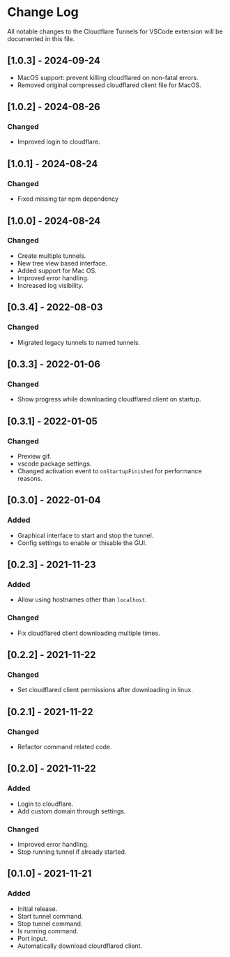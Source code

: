 # Change Log

All notable changes to the Cloudflare Tunnels for VSCode extension will be documented in this file.

## [1.0.3] - 2024-09-24

- MacOS support: prevent killing cloudflared on non-fatal errors.
- Removed original compressed cloudflared client file for MacOS.

## [1.0.2] - 2024-08-26

### Changed

- Improved login to cloudflare.

## [1.0.1] - 2024-08-24

### Changed

- Fixed missing tar npm dependency

## [1.0.0] - 2024-08-24

### Changed

- Create multiple tunnels.
- New tree view based interface.
- Added support for Mac OS.
- Improved error handling.
- Increased log visibility.

## [0.3.4] - 2022-08-03

### Changed

- Migrated legacy tunnels to named tunnels.

## [0.3.3] - 2022-01-06

### Changed

- Show progress while downloading cloudflared client on startup.

## [0.3.1] - 2022-01-05

### Changed

- Preview gif.
- vscode package settings.
- Changed activation event to `onStartupFinished` for performance reasons.

## [0.3.0] - 2022-01-04

### Added

- Graphical interface to start and stop the tunnel.
- Config settings to enable or thisable the GUI.

## [0.2.3] - 2021-11-23

### Added

- Allow using hostnames other than `localhost`.

### Changed

- Fix cloudflared client downloading multiple times.

## [0.2.2] - 2021-11-22

### Changed

- Set cloudflared client permissions after downloading in linux.

## [0.2.1] - 2021-11-22

### Changed

- Refactor command related code.

## [0.2.0] - 2021-11-22

### Added

- Login to cloudflare.
- Add custom domain through settings.

### Changed

- Improved error handling.
- Stop running tunnel if already started.

## [0.1.0] - 2021-11-21

### Added

- Initial release.
- Start tunnel command.
- Stop tunnel command.
- Is running command.
- Port input.
- Automatically download clourdflared client.
